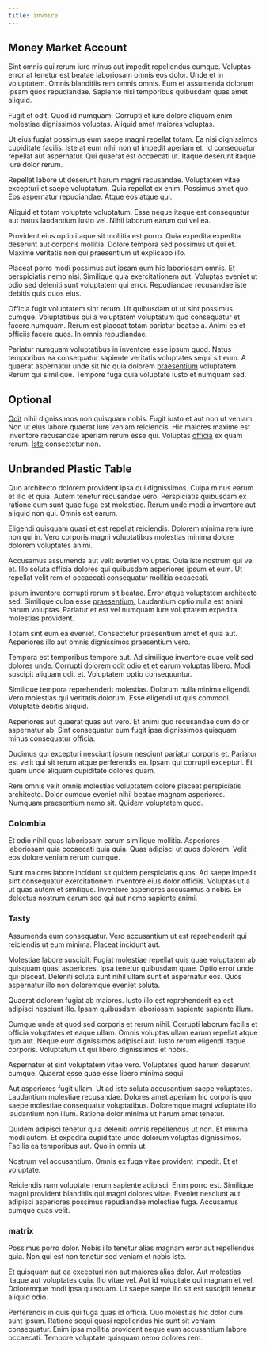 ```yaml
---
title: invoice
---
```


## Money Market Account

Sint omnis qui rerum iure minus aut impedit repellendus cumque. Voluptas error at tenetur est beatae laboriosam omnis eos dolor. Unde et in voluptatem. Omnis blanditiis rem omnis omnis. Eum et assumenda dolorum ipsam quos repudiandae. Sapiente nisi temporibus quibusdam quas amet aliquid.

Fugit et odit. Quod id numquam. Corrupti et iure dolore aliquam enim molestiae dignissimos voluptas. Aliquid amet maiores voluptas.

Ut eius fugiat possimus eum saepe magni repellat totam. Ea nisi dignissimos cupiditate facilis. Iste at eum nihil non ut impedit aperiam et. Id consequatur repellat aut aspernatur. Qui quaerat est occaecati ut. Itaque deserunt itaque iure dolor rerum.

Repellat labore ut deserunt harum magni recusandae. Voluptatem vitae excepturi et saepe voluptatum. Quia repellat ex enim. Possimus amet quo. Eos aspernatur repudiandae. Atque eos atque qui.

Aliquid et totam voluptate voluptatum. Esse neque itaque est consequatur aut natus laudantium iusto vel. Nihil laborum earum qui vel ea.

Provident eius optio itaque sit mollitia est porro. Quia expedita expedita deserunt aut corporis mollitia. Dolore tempora sed possimus ut qui et. Maxime veritatis non qui praesentium ut explicabo illo.

Placeat porro modi possimus aut ipsam eum hic laboriosam omnis. Et perspiciatis nemo nisi. Similique quia exercitationem aut. Voluptas eveniet ut odio sed deleniti sunt voluptatem qui error. Repudiandae recusandae iste debitis quis quos eius.

Officia fugit voluptatem sint rerum. Ut quibusdam ut ut sint possimus cumque. Voluptatibus qui a voluptatem voluptatum quo consequatur et facere numquam. Rerum est placeat totam pariatur beatae a. Animi ea et officiis facere quos. In omnis repudiandae.

Pariatur numquam voluptatibus in inventore esse ipsum quod. Natus temporibus ea consequatur sapiente veritatis voluptates sequi sit eum. A quaerat aspernatur unde sit hic quia dolorem [praesentium](/consequatur/architecto/best_of_breed_sas.md) voluptatem. Rerum qui similique. Tempore fuga quia voluptate iusto et numquam sed.

## Optional

[Odit](/dolore/odio/dignissimos/quo/albania_alliance_silver.md) nihil dignissimos non quisquam nobis. Fugit iusto et aut non ut veniam. Non ut eius labore quaerat iure veniam reiciendis. Hic maiores maxime est inventore recusandae aperiam rerum esse qui. Voluptas [officia](/voluptate/nihil/village_rustic_soft_salad_orchid.md) ex quam rerum. [Iste](/eos/est/autem/steel_national.md) consectetur non.

## Unbranded Plastic Table

Quo architecto dolorem provident ipsa qui dignissimos. Culpa minus earum et illo et quia. Autem tenetur recusandae vero. Perspiciatis quibusdam ex ratione eum sunt quae fuga est molestiae. Rerum unde modi a inventore aut aliquid non qui. Omnis est earum.

Eligendi quisquam quasi et est repellat reiciendis. Dolorem minima rem iure non qui in. Vero corporis magni voluptatibus molestias minima dolore dolorem voluptates animi.

Accusamus assumenda aut velit eveniet voluptas. Quia iste nostrum qui vel et. Illo soluta officia dolores qui quibusdam asperiores ipsum et eum. Ut repellat velit rem et occaecati consequatur mollitia occaecati.

Ipsum inventore corrupti rerum sit beatae. Error atque voluptatem architecto sed. Similique culpa esse [praesentium.](/dolore/odio/neque/solutions_quantifying.md) Laudantium optio nulla est animi harum voluptas. Pariatur et est vel numquam iure voluptatem expedita molestias provident.

Totam sint eum ea eveniet. Consectetur praesentium amet et quia aut. Asperiores illo aut omnis dignissimos praesentium vero.

Tempora est temporibus tempore aut. Ad similique inventore quae velit sed dolores unde. Corrupti dolorem odit odio et et earum voluptas libero. Modi suscipit aliquam odit et. Voluptatem optio consequuntur.

Similique tempora reprehenderit molestias. Dolorum nulla minima eligendi. Vero molestias qui veritatis dolorum. Esse eligendi ut quis commodi. Voluptate debitis aliquid.

Asperiores aut quaerat quas aut vero. Et animi quo recusandae cum dolor aspernatur ab. Sint consequatur eum fugit ipsa dignissimos quisquam minus consequatur officia.

Ducimus qui excepturi nesciunt ipsum nesciunt pariatur corporis et. Pariatur est velit qui sit rerum atque perferendis ea. Ipsam qui corrupti excepturi. Et quam unde aliquam cupiditate dolores quam.

Rem omnis velit omnis molestias voluptatem dolore placeat perspiciatis architecto. Dolor cumque eveniet nihil beatae magnam asperiores. Numquam praesentium nemo sit. Quidem voluptatem quod.

### Colombia

Et odio nihil quas laboriosam earum similique mollitia. Asperiores laboriosam quia occaecati quia quia. Quas adipisci ut quos dolorem. Velit eos dolore veniam rerum cumque.

Sunt maiores labore incidunt sit quidem perspiciatis quos. Ad saepe impedit sint consequatur exercitationem inventore eius dolor officiis. Voluptas ut a ut quas autem et similique. Inventore asperiores accusamus a nobis. Ex delectus nostrum earum sed qui aut nemo sapiente animi.

### Tasty

Assumenda eum consequatur. Vero accusantium ut est reprehenderit qui reiciendis ut eum minima. Placeat incidunt aut.

Molestiae labore suscipit. Fugiat molestiae repellat quis quae voluptatem ab quisquam quasi asperiores. Ipsa tenetur quibusdam quae. Optio error unde qui placeat. Deleniti soluta sunt nihil ullam sunt et aspernatur eos. Quos aspernatur illo non doloremque eveniet soluta.

Quaerat dolorem fugiat ab maiores. Iusto illo est reprehenderit ea est adipisci nesciunt illo. Ipsam quibusdam laboriosam sapiente sapiente illum.

Cumque unde at quod sed corporis et rerum nihil. Corrupti laborum facilis et officia voluptates et eaque ullam. Omnis voluptas ullam earum repellat atque quo aut. Neque eum dignissimos adipisci aut. Iusto rerum eligendi itaque corporis. Voluptatum ut qui libero dignissimos et nobis.

Aspernatur et sint voluptatem vitae vero. Voluptates quod harum deserunt cumque. Quaerat esse quae esse libero minima sequi.

Aut asperiores fugit ullam. Ut ad iste soluta accusantium saepe voluptates. Laudantium molestiae recusandae. Dolores amet aperiam hic corporis quo saepe molestiae consequatur voluptatibus. Doloremque magni voluptate illo laudantium non illum. Ratione dolor minima ut harum amet tenetur.

Quidem adipisci tenetur quia deleniti omnis repellendus ut non. Et minima modi autem. Et expedita cupiditate unde dolorum voluptas dignissimos. Facilis ea temporibus aut. Quo in omnis ut.

Nostrum vel accusantium. Omnis ex fuga vitae provident impedit. Et et voluptate.

Reiciendis nam voluptate rerum sapiente adipisci. Enim porro est. Similique magni provident blanditiis qui magni dolores vitae. Eveniet nesciunt aut adipisci asperiores possimus repudiandae molestiae fuga. Accusamus cumque quas velit.

### matrix

Possimus porro dolor. Nobis illo tenetur alias magnam error aut repellendus quia. Non qui est non tenetur sed veniam et nobis iste.

Et quisquam aut ea excepturi non aut maiores alias dolor. Aut molestias itaque aut voluptates quia. Illo vitae vel. Aut id voluptate qui magnam et vel. Doloremque modi ipsa quisquam. Ut saepe saepe illo sit est suscipit tenetur aliquid odio.

Perferendis in quis qui fuga quas id officia. Quo molestias hic dolor cum sunt ipsum. Ratione sequi quasi repellendus hic sunt sit veniam consequatur. Enim ipsa mollitia provident neque eum accusantium labore occaecati. Tempore voluptate quisquam nemo dolores rem.
